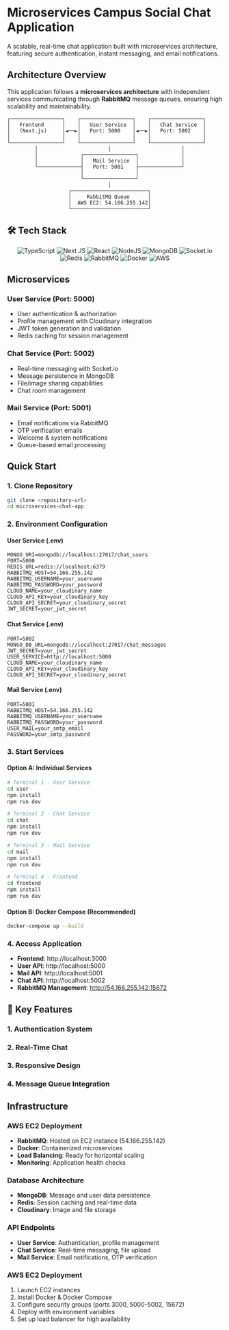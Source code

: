 #  Microservices Campus Social Chat Application

A scalable, real-time chat application built with microservices architecture, featuring secure authentication, instant messaging, and email notifications.

## Architecture Overview

This application follows a **microservices architecture** with independent services communicating through **RabbitMQ** message queues, ensuring high scalability and maintainability.

```
┌─────────────────┐    ┌─────────────────┐    ┌─────────────────┐
│   Frontend      │    │   User Service  │    │   Chat Service  │
│   (Next.js)     │◄──►│   Port: 5000    │◄──►│   Port: 5002    │
│                 │    │                 │    │                 │
└─────────────────┘    └─────────────────┘    └─────────────────┘
         │                       │                       │
         │              ┌─────────────────┐              │
         │              │   Mail Service  │              │
         └──────────────┤   Port: 5001    ├──────────────┘
                        │                 │
                        └─────────────────┘
                                 │
                    ┌─────────────────────────┐
                    │     RabbitMQ Queue      │
                    │  AWS EC2: 54.166.255.142│
                    └─────────────────────────┘
```

## 🛠️ Tech Stack

<div align="center">

![TypeScript](https://img.shields.io/badge/typescript-%23007ACC.svg?style=for-the-badge&logo=typescript&logoColor=white)
![Next JS](https://img.shields.io/badge/Next-black?style=for-the-badge&logo=next.js&logoColor=white)
![React](https://img.shields.io/badge/react-%2320232a.svg?style=for-the-badge&logo=react&logoColor=%2361DAFB)
![NodeJS](https://img.shields.io/badge/node.js-6DA55F?style=for-the-badge&logo=node.js&logoColor=white)
![MongoDB](https://img.shields.io/badge/MongoDB-%234ea94b.svg?style=for-the-badge&logo=mongodb&logoColor=white)
![Socket.io](https://img.shields.io/badge/Socket.io-black?style=for-the-badge&logo=socket.io&badgeColor=010101)
![Redis](https://img.shields.io/badge/redis-%23DD0031.svg?style=for-the-badge&logo=redis&logoColor=white)
![RabbitMQ](https://img.shields.io/badge/Rabbitmq-FF6600?style=for-the-badge&logo=rabbitmq&logoColor=white)
![Docker](https://img.shields.io/badge/docker-%230db7ed.svg?style=for-the-badge&logo=docker&logoColor=white)
![AWS](https://img.shields.io/badge/AWS-%23FF9900.svg?style=for-the-badge&logo=amazon-aws&logoColor=white)

</div>

## Microservices

### User Service (Port: 5000)
- User authentication & authorization
- Profile management with Cloudinary integration
- JWT token generation and validation
- Redis caching for session management

### Chat Service (Port: 5002)
- Real-time messaging with Socket.io
- Message persistence in MongoDB
- File/image sharing capabilities
- Chat room management

### Mail Service (Port: 5001)
- Email notifications via RabbitMQ
- OTP verification emails
- Welcome & system notifications
- Queue-based email processing

##  Quick Start


### 1. Clone Repository
```bash
git clone <repository-url>
cd microservices-chat-app
```

### 2. Environment Configuration

#### User Service (.env)
```env
MONGO_URI=mongodb://localhost:27017/chat_users
PORT=5000
REDIS_URL=redis://localhost:6379
RABBITMQ_HOST=54.166.255.142
RABBITMQ_USERNAME=your_username
RABBITMQ_PASSWORD=your_password
CLOUD_NAME=your_cloudinary_name
CLOUD_API_KEY=your_cloudinary_key
CLOUD_API_SECRET=your_cloudinary_secret
JWT_SECRET=your_jwt_secret
```

#### Chat Service (.env)
```env
PORT=5002
MONGO_DB_URL=mongodb://localhost:27017/chat_messages
JWT_SECRET=your_jwt_secret
USER_SERVICE=http://localhost:5000
CLOUD_NAME=your_cloudinary_name
CLOUD_API_KEY=your_cloudinary_key
CLOUD_API_SECRET=your_cloudinary_secret
```

#### Mail Service (.env)
```env
PORT=5001
RABBITMQ_HOST=54.166.255.142
RABBITMQ_USERNAME=your_username
RABBITMQ_PASSWORD=your_password
USER_MAIL=your_smtp_email
PASSWORD=your_smtp_password
```

### 3. Start Services

#### Option A: Individual Services
```bash
# Terminal 1 - User Service
cd user
npm install
npm run dev

# Terminal 2 - Chat Service  
cd chat
npm install
npm run dev

# Terminal 3 - Mail Service
cd mail
npm install
npm run dev

# Terminal 4 - Frontend
cd frontend
npm install
npm run dev
```

#### Option B: Docker Compose (Recommended)
```bash
docker-compose up --build
```

### 4. Access Application
- **Frontend**: http://localhost:3000
- **User API**: http://localhost:5000
- **Mail API**: http://localhost:5001
- **Chat API**: http://localhost:5002
- **RabbitMQ Management**: http://54.166.255.142:15672

## 🌟 Key Features

### 1. Authentication System
### 2. Real-Time Chat

###  3. Responsive Design

### 4. Message Queue Integration

##  Infrastructure

### AWS EC2 Deployment
- **RabbitMQ**: Hosted on EC2 instance (54.166.255.142)
- **Docker**: Containerized microservices
- **Load Balancing**: Ready for horizontal scaling
- **Monitoring**: Application health checks

### Database Architecture
- **MongoDB**: Message and user data persistence
- **Redis**: Session caching and real-time data
- **Cloudinary**: Image and file storage


### API Endpoints
- **User Service**: Authentication, profile management
- **Chat Service**: Real-time messaging, file upload
- **Mail Service**: Email notifications, OTP verification


### AWS EC2 Deployment
1. Launch EC2 instances
2. Install Docker & Docker Compose
3. Configure security groups (ports 3000, 5000-5002, 15672)
4. Deploy with environment variables
5. Set up load balancer for high availability
